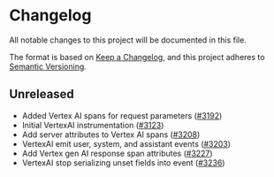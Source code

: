 # Changelog

All notable changes to this project will be documented in this file.

The format is based on [Keep a Changelog](https://keepachangelog.com/en/1.0.0/),
and this project adheres to [Semantic Versioning](https://semver.org/spec/v2.0.0.html).

## Unreleased

- Added Vertex AI spans for request parameters
  ([#3192](https://github.com/open-telemetry/opentelemetry-python-contrib/pull/3192))
- Initial VertexAI instrumentation
  ([#3123](https://github.com/open-telemetry/opentelemetry-python-contrib/pull/3123))
- Add server attributes to Vertex AI spans
  ([#3208](https://github.com/open-telemetry/opentelemetry-python-contrib/pull/3208))
- VertexAI emit user, system, and assistant events
  ([#3203](https://github.com/open-telemetry/opentelemetry-python-contrib/pull/3203))
- Add Vertex gen AI response span attributes
  ([#3227](https://github.com/open-telemetry/opentelemetry-python-contrib/pull/3227))
- VertexAI stop serializing unset fields into event
  ([#3236](https://github.com/open-telemetry/opentelemetry-python-contrib/pull/3236))
